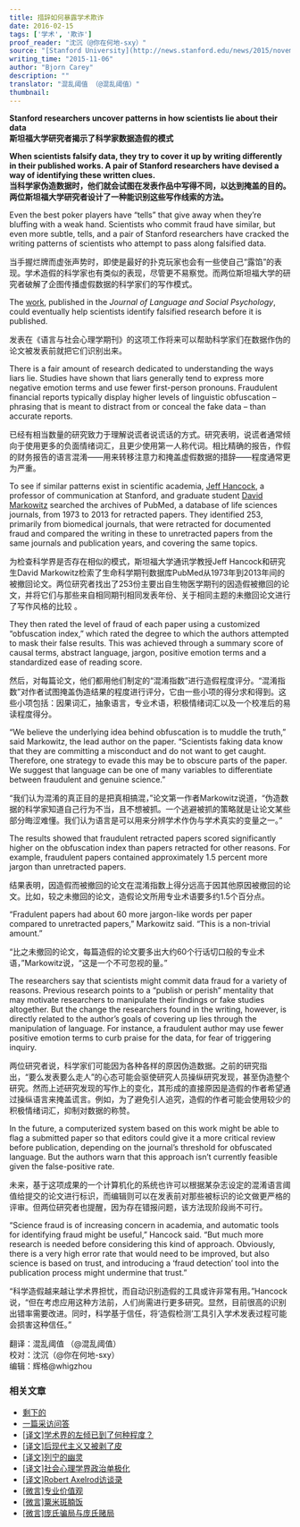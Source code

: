 ```yaml
---
title: 措辞如何暴露学术欺诈
date: 2016-02-15
tags: ['学术', '欺诈']
proof_reader: "沈沉（@你在何地-sxy）"
source: "[Stanford University](http://news.stanford.edu/news/2015/november/fraud-science-papers-111615.html)"
writing_time: "2015-11-06"
author: "Bjorn Carey"
description: ""
translator: "混乱阈值 （@混乱阈值）"
thumbnail:
---
```


**Stanford researchers uncover patterns in how scientists lie about their data**  
**斯坦福大学研究者揭示了科学家数据造假的模式**

**When scientists falsify data, they try to cover it up by writing differently in their published works. A pair of Stanford researchers have devised a way of identifying these written clues.**  
**当科学家伪造数据时，他们就会试图在发表作品中写得不同，以达到掩盖的目的。两位斯坦福大学研究者设计了一种能识别这些写作线索的方法。**

Even the best poker players have “tells” that give away when they’re bluffing with a weak hand. Scientists who commit fraud have similar, but even more subtle, tells, and a pair of Stanford researchers have cracked the writing patterns of scientists who attempt to pass along falsified data.

当手握烂牌而虚张声势时，即使是最好的扑克玩家也会有一些使自己“露馅”的表现。学术造假的科学家也有类似的表现，尽管更不易察觉。而两位斯坦福大学的研究者破解了企图传播虚假数据的科学家们的写作模式。

The [work](http://jls.sagepub.com/content/early/2015/11/05/0261927X15614605?papetoc), published in the *Journal of Language and Social Psychology*, could eventually help scientists identify falsified research before it is published.

发表在《语言与社会心理学期刊》的这项工作将来可以帮助科学家们在数据作伪的论文被发表前就把它们识别出来。

There is a fair amount of research dedicated to understanding the ways liars lie. Studies have shown that liars generally tend to express more negative emotion terms and use fewer first-person pronouns. Fraudulent financial reports typically display higher levels of linguistic obfuscation – phrasing that is meant to distract from or conceal the fake data – than accurate reports.

已经有相当数量的研究致力于理解说谎者说谎话的方式。研究表明，说谎者通常倾向于使用更多的负面情绪词汇，且更少使用第一人称代词。相比精确的报告，作假的财务报告的语言混淆——用来转移注意力和掩盖虚假数据的措辞——程度通常更为严重。

To see if similar patterns exist in scientific academia, [Jeff Hancock](https://comm.stanford.edu/faculty-hancock/), a professor of communication at Stanford, and graduate student [David Markowitz](https://comm.stanford.edu/doctoral-markowitz/) searched the archives of PubMed, a database of life sciences journals, from 1973 to 2013 for retracted papers. They identified 253, primarily from biomedical journals, that were retracted for documented fraud and compared the writing in these to unretracted papers from the same journals and publication years, and covering the same topics.

为检查科学界是否存在相似的模式，斯坦福大学通讯学教授Jeff Hancock和研究生David Markowitz检索了生命科学期刊数据库PubMed从1973年到2013年间的被撤回论文。两位研究者找出了253份主要出自生物医学期刊的因造假被撤回的论文，并将它们与那些来自相同期刊相同发表年份、关于相同主题的未撤回论文进行了写作风格的比较 。

They then rated the level of fraud of each paper using a customized “obfuscation index,” which rated the degree to which the authors attempted to mask their false results. This was achieved through a summary score of causal terms, abstract language, jargon, positive emotion terms and a standardized ease of reading score.

然后，对每篇论文，他们都用他们制定的“混淆指数”进行造假程度评分。“混淆指数”对作者试图掩盖伪造结果的程度进行评分，它由一些小项的得分求和得到。这些小项包括：因果词汇，抽象语言，专业术语，积极情绪词汇以及一个校准后的易读程度得分。

“We believe the underlying idea behind obfuscation is to muddle the truth,” said Markowitz, the lead author on the paper. “Scientists faking data know that they are committing a misconduct and do not want to get caught. Therefore, one strategy to evade this may be to obscure parts of the paper. We suggest that language can be one of many variables to differentiate between fraudulent and genuine science.”

“我们认为混淆的真正目的是把真相搞混，”论文第一作者Markowitz说道，“伪造数据的科学家知道自己行为不当，且不想被抓。一个逃避被抓的策略就是让论文某些部分晦涩难懂。我们认为语言是可以用来分辨学术作伪与学术真实的变量之一。”

The results showed that fraudulent retracted papers scored significantly higher on the obfuscation index than papers retracted for other reasons. For example, fraudulent papers contained approximately 1.5 percent more jargon than unretracted papers.

结果表明，因造假而被撤回的论文在混淆指数上得分远高于因其他原因被撤回的论文。比如，较之未撤回的论文，造假论文所用专业术语要多约1.5个百分点。

“Fradulent papers had about 60 more jargon-like words per paper compared to unretracted papers,” Markowitz said. “This is a non-trivial amount.”

“比之未撤回的论文，每篇造假的论文要多出大约60个行话切口般的专业术语，”Markowitz说，“这是一个不可忽视的量。”

The researchers say that scientists might commit data fraud for a variety of reasons. Previous research points to a “publish or perish” mentality that may motivate researchers to manipulate their findings or fake studies altogether. But the change the researchers found in the writing, however, is directly related to the author’s goals of covering up lies through the manipulation of language. For instance, a fraudulent author may use fewer positive emotion terms to curb praise for the data, for fear of triggering inquiry.

两位研究者说，科学家们可能因为各种各样的原因伪造数据。之前的研究指出，“要么发表要么走人”的心态可能会驱使研究人员操纵研究发现，甚至伪造整个研究。然而上述研究发现的写作上的变化，其形成的直接原因是造假的作者希望通过操纵语言来掩盖谎言。例如，为了避免引人追究，造假的作者可能会使用较少的积极情绪词汇，抑制对数据的称赞。

In the future, a computerized system based on this work might be able to flag a submitted paper so that editors could give it a more critical review before publication, depending on the journal’s threshold for obfuscated language. But the authors warn that this approach isn’t currently feasible given the false-positive rate.

未来，基于这项成果的一个计算机化的系统也许可以根据某杂志设定的混淆语言阈值给提交的论文进行标识，而编辑则可以在发表前对那些被标识的论文做更严格的评审。但两位研究者也提醒，因为存在错报问题，该方法现阶段尚不可行。

“Science fraud is of increasing concern in academia, and automatic tools for identifying fraud might be useful,” Hancock said. “But much more research is needed before considering this kind of approach. Obviously, there is a very high error rate that would need to be improved, but also science is based on trust, and introducing a ‘fraud detection’ tool into the publication process might undermine that trust.”

“科学造假越来越让学术界担忧，而自动识别造假的工具或许非常有用。”Hancock说，“但在考虑应用这种方法前，人们尚需进行更多研究。显然，目前很高的识别出错率需要改进。同时，科学基于信任，将‘造假检测’工具引入学术发表过程可能会损害这种信任。”


翻译：混乱阈值 （@混乱阈值）  
校对：沈沉（@你在何地-sxy）  
编辑：辉格@whigzhou


### 相关文章

* [剩下的](https://headsalon.org/archives/7781.html "剩下的")
* [一篇采访问答](https://headsalon.org/archives/7586.html "一篇采访问答")
* [[译文]学术界的左倾已到了何种程度？](https://headsalon.org/archives/6988.html "[译文]学术界的左倾已到了何种程度？")
* [[译文]后现代主义又被剥了皮](https://headsalon.org/archives/6862.html "[译文]后现代主义又被剥了皮")
* [[译文]列宁的幽灵](https://headsalon.org/archives/6858.html "[译文]列宁的幽灵")
* [[译文]社会心理学界政治单极化](https://headsalon.org/archives/6702.html "[译文]社会心理学界政治单极化")
* [[译文]Robert Axelrod访谈录](https://headsalon.org/archives/6594.html "[译文]Robert Axelrod访谈录")
* [[微言]专业价值观](https://headsalon.org/archives/4561.html "[微言]专业价值观")
* [[微言]粟米斑腩饭](https://headsalon.org/archives/4363.html "[微言]粟米斑腩饭")
* [[微言]庞氏骗局与庞氏赌局](https://headsalon.org/archives/4198.html "[微言]庞氏骗局与庞氏赌局")
